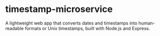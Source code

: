 # timestamp-microservice
A lightweight web app that converts dates and timestamps into human-readable formats or Unix timestamps, built with Node.js and Express.
